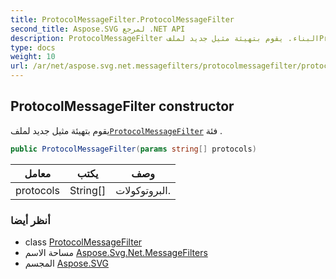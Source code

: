 ```yaml
---
title: ProtocolMessageFilter.ProtocolMessageFilter
second_title: Aspose.SVG لمرجع .NET API
description: ProtocolMessageFilter البناء. يقوم بتهيئة مثيل جديد لملفProtocolMessageFilter فئة .
type: docs
weight: 10
url: /ar/net/aspose.svg.net.messagefilters/protocolmessagefilter/protocolmessagefilter/
---
```

## ProtocolMessageFilter constructor

يقوم بتهيئة مثيل جديد لملف[`ProtocolMessageFilter`](../) فئة .

```csharp
public ProtocolMessageFilter(params string[] protocols)
```

| معامل | يكتب | وصف |
| --- | --- | --- |
| protocols | String[] | البروتوكولات. |

### أنظر أيضا

* class [ProtocolMessageFilter](../)
* مساحة الاسم [Aspose.Svg.Net.MessageFilters](../../protocolmessagefilter/)
* المجسم [Aspose.SVG](../../../)


